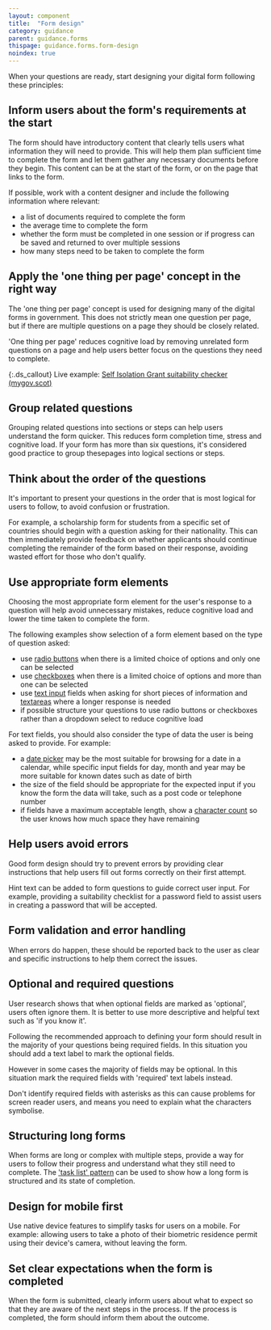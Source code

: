 ```yaml
---
layout: component
title:  "Form design"
category: guidance
parent: guidance.forms
thispage: guidance.forms.form-design
noindex: true
---
```


When your questions are ready, start designing your digital form following these principles:

## Inform users about the form's requirements at the start

The form should have introductory content that clearly tells users what information they will need to provide. This will help them plan sufficient time to complete the form and let them gather any necessary documents before they begin. This content can be at the start of the form, or on the page that links to the form.

If possible, work with a content designer and include the following information where relevant:

- a list of documents required to complete the form
- the average time to complete the form
- whether the form must be completed in one session or if progress can be saved and returned to over multiple sessions
- how many steps need to be taken to complete the form

## Apply the 'one thing per page' concept in the right way

The 'one thing per page' concept is used for designing many of the digital forms in government. This does not strictly mean one question per page, but if there are multiple questions on a page they should be closely related.

'One thing per page' reduces cognitive load by removing unrelated form questions on a page and help users better focus on the questions they need to complete.

{:.ds_callout}
Live example: [Self Isolation Grant suitability checker (mygov.scot)](https://www.mygov.scot/browse/benefits/self-isolation-grant/self-isolation-support-grant-suitability-checker)

## Group related questions

Grouping related questions into sections or steps can help users understand the form quicker. This reduces form completion time, stress and cognitive load. If your form has more than six questions, it's considered good practice to group thesepages into logical sections or steps.

## Think about the order of the questions

It's important to present your questions in the order that is most logical for users 
to follow, to avoid confusion or frustration.

For example, a scholarship form for students from a specific set of countries should begin with a question asking for their nationality. This can then immediately provide feedback on whether applicants should continue completing the remainder of the form based on their response, avoiding wasted effort for those who don't qualify.

## Use appropriate form elements

Choosing the most appropriate form element for the user's response to a question will help avoid unnecessary mistakes, reduce cognitive load and lower the time taken to complete the form.

The following examples show selection of a form element based on the type of 
question asked:

- use [radio buttons](https://designsystem.gov.scot/components/radio-buttons/) when there is a limited choice of options and only one can be selected
- use [checkboxes](https://designsystem.gov.scot/components/checkboxes/) when there is a limited choice of options and more than one can be selected
- use [text input](https://designsystem.gov.scot/components/text-input/) fields when asking for short pieces of information and [textareas](https://designsystem.gov.scot/components/textarea/) where a longer response is needed
- if possible structure your questions to use radio buttons or checkboxes rather than a dropdown select to reduce cognitive load

For text fields, you should also consider the type of data the user is being asked to provide. For example:

- a [date picker](https://designsystem.gov.scot/components/date-picker/) may be the most suitable for browsing for a date in a calendar, while specific input fields for day, month and year may be more suitable for known dates such as date of birth
- the size of the field should be appropriate for the expected input if you know the form the data will take, such as a post code or telephone number
- if fields have a maximum acceptable length, show a [character count](https://designsystem.gov.scot/components/character-count/) so the user knows how much space they have remaining

## Help users avoid errors

Good form design should try to prevent errors by providing clear instructions that help users fill out forms correctly on their first attempt.

Hint text can be added to form questions to guide correct user input. For example, providing a suitability checklist for a password field to assist users in creating a password that will be accepted.

## Form validation and error handling

When errors do happen, these should be reported back to the user as clear and specific instructions to help them correct the issues.

## Optional and required questions

User research shows that when optional fields are marked as 'optional', users often ignore them. It is better to use more descriptive and helpful text such as 'if you know it'. 

Following the recommended approach to defining your form should result in the majority of your questions being required fields. In this situation you should add a text label to mark the optional fields. 

However in some cases the majority of fields may be optional. In this situation mark the required fields with 'required' text labels instead.

Don't identify required fields with asterisks as this can cause problems for screen reader users, and means you need to explain what the characters symbolise.

## Structuring long forms

When forms are long or complex with multiple steps, provide a way for users to follow their progress and understand what they still need to complete. The ['task list' pattern](https://designsystem.gov.scot/patterns/task-list/) can be used to show how a long form is structured and its state of completion.

## Design for mobile first

Use native device features to simplify tasks for users on a mobile. For example: allowing users to take a photo of their biometric residence permit using their device's camera, without leaving the form.

## Set clear expectations when the form is completed

When the form is submitted, clearly inform users about what to expect so that they are aware of the next steps in the process. If the process is completed, the form should inform them about the outcome.
